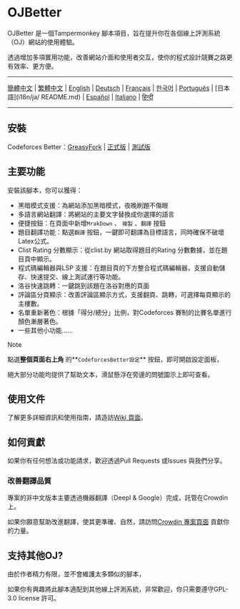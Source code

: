 # OJBetter

OJBetter 是一個Tampermonkey 腳本項目，旨在提升你在各個線上評測系統（OJ）網站的使用體驗。

透過增加多項實用功能，改善網站介面和使用者交互，使你的程式設計競賽之路更有效率、更方便。

***

[簡體中文](README.md) | [繁體中文](i18n/zh-Hant/README.md) | [English](i18n/en/README.md) | [Deutsch](i18n/de/README.md) | [Français](i18n/fr/README.md) | [한국어](i18n/ko/README.md) | [Português](i18n/pt/README.md) | [日本語](i18n/ja/ README.md) | [Español](i18n/es/README.md) | [Italiano](i18n/it/README.md) | [हिन्दी](i18n/hi/README.md)

***

## 安裝

Codeforces Better：[GreasyFork](https://greasyfork.org/zh-CN/scripts/465777-codeforces-better) | [正式版](script/release/codeforces-better.user.js) | [測試版](script/dev/codeforces-better.user.js)

## 主要功能

安裝該腳本，你可以獲得：

- 黑暗模式支援：為網站添加黑暗模式，夜晚刷題不傷眼
- 多語言網站翻譯：將網站的主要文字替換成你選擇的語言
- 便捷按鈕：在頁面中新增`MrakDown` 、 `複製` 、`翻譯` 按鈕
- 題目翻譯功能：點選`翻譯` 按鈕，一鍵即可翻譯為目標語言，同時確保不破壞Latex公式。
- Clist Rating 分數顯示：從clist.by 網站取得題目的Rating 分數數據，並在題目頁中顯示。
- 程式碼編輯器與LSP 支援：在題目頁的下方整合程式碼編輯器，支援自動儲存、快速提交、線上測試運行等功能。
- 洛谷快速跳轉：一鍵跳到該題在洛谷對應的頁面
- 評論區分頁顯示：改善評論區顯示方式，支援翻頁、跳轉，可選擇每頁顯示的主樓數。
- 名單重新著色：根據「得分/總分」比例，對Codeforces 賽制的比賽名單進行顏色漸層著色。
- 一些其他小功能……

> [!NOTE]
>
> 點選**整個頁面右上角** 的\*\*`CodeforcesBetter設定`\*\* 按鈕，即可開啟設定面板，
>
> 絕大部分功能均提供了幫助文本，滑鼠懸浮在旁邊的問號圖示上即可查看。

## 使用文件

了解更多詳細資訊和使用指南，請造訪[Wiki 頁面](https://github.com/beijixiaohu/OJBetter/wiki)。

## 如何貢獻

如果你有任何想法或功能請求，歡迎透過Pull Requests 或Issues 與我們分享。

### 改善翻譯品質

專案的非中文版本主要透過機器翻譯（Deepl & Google）完成，託管在Crowdin 上。

如果你願意幫助改進翻譯，使其更準確、自然，請訪問[Crowdin 專案頁面](https://zh.crowdin.com/project/codeforcesbetter) 貢獻你的力量。

## 支持其他OJ?

由於作者精力有限，並不會維護太多類似的腳本，

如果你有興趣將此腳本適配到其他線上評測系統，非常歡迎，你只需要遵守GPL-3.0 license 許可。
